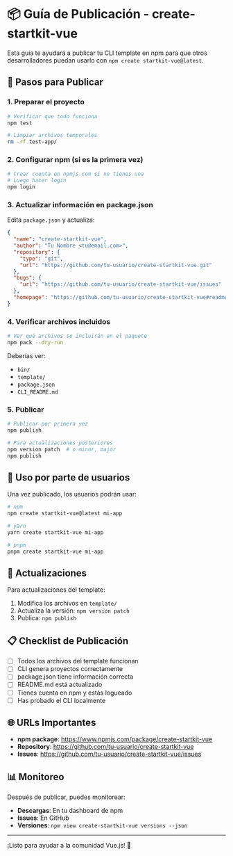 # 📦 Guía de Publicación - create-startkit-vue

Esta guía te ayudará a publicar tu CLI template en npm para que otros desarrolladores puedan usarlo con `npm create startkit-vue@latest`.

## 🚀 Pasos para Publicar

### 1. Preparar el proyecto

```bash
# Verificar que todo funciona
npm test

# Limpiar archivos temporales
rm -rf test-app/
```

### 2. Configurar npm (si es la primera vez)

```bash
# Crear cuenta en npmjs.com si no tienes una
# Luego hacer login
npm login
```

### 3. Actualizar información en package.json

Edita `package.json` y actualiza:

```json
{
  "name": "create-startkit-vue",
  "author": "Tu Nombre <tu@email.com>",
  "repository": {
    "type": "git",
    "url": "https://github.com/tu-usuario/create-startkit-vue.git"
  },
  "bugs": {
    "url": "https://github.com/tu-usuario/create-startkit-vue/issues"
  },
  "homepage": "https://github.com/tu-usuario/create-startkit-vue#readme"
}
```

### 4. Verificar archivos incluidos

```bash
# Ver qué archivos se incluirán en el paquete
npm pack --dry-run
```

Deberías ver:
- `bin/`
- `template/`
- `package.json`
- `CLI_README.md`

### 5. Publicar

```bash
# Publicar por primera vez
npm publish

# Para actualizaciones posteriores
npm version patch  # o minor, major
npm publish
```

## 🎯 Uso por parte de usuarios

Una vez publicado, los usuarios podrán usar:

```bash
# npm
npm create startkit-vue@latest mi-app

# yarn
yarn create startkit-vue mi-app

# pnpm
pnpm create startkit-vue mi-app
```

## 🔄 Actualizaciones

Para actualizaciones del template:

1. Modifica los archivos en `template/`
2. Actualiza la versión: `npm version patch`
3. Publica: `npm publish`

## 📋 Checklist de Publicación

- [ ] Todos los archivos del template funcionan
- [ ] CLI genera proyectos correctamente
- [ ] package.json tiene información correcta
- [ ] README.md está actualizado
- [ ] Tienes cuenta en npm y estás logueado
- [ ] Has probado el CLI localmente

## 🌐 URLs Importantes

- **npm package**: https://www.npmjs.com/package/create-startkit-vue
- **Repository**: https://github.com/tu-usuario/create-startkit-vue
- **Issues**: https://github.com/tu-usuario/create-startkit-vue/issues

## 📊 Monitoreo

Después de publicar, puedes monitorear:

- **Descargas**: En tu dashboard de npm
- **Issues**: En GitHub
- **Versiones**: `npm view create-startkit-vue versions --json`

---

¡Listo para ayudar a la comunidad Vue.js! 🎉 